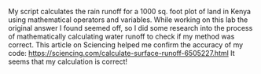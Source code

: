 My script calculates the rain runoff for a 1000 sq. foot plot of land in Kenya using mathematical operators and variables. While working on this lab the original answer I found seemed off, so I did some research into the process of mathematically calculating water runoff to check if my method was correct. This article on Sciencing helped me confirm the accuracy of my code: https://sciencing.com/calculate-surface-runoff-6505227.html
It seems that my calculation is correct!


